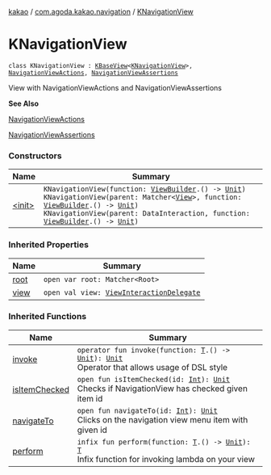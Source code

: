 [kakao](../../index.md) / [com.agoda.kakao.navigation](../index.md) / [KNavigationView](./index.md)

# KNavigationView

`class KNavigationView : `[`KBaseView`](../../com.agoda.kakao.common.views/-k-base-view/index.md)`<`[`KNavigationView`](./index.md)`>, `[`NavigationViewActions`](../-navigation-view-actions/index.md)`, `[`NavigationViewAssertions`](../-navigation-view-assertions/index.md)

View with NavigationViewActions and NavigationViewAssertions

**See Also**

[NavigationViewActions](../-navigation-view-actions/index.md)

[NavigationViewAssertions](../-navigation-view-assertions/index.md)

### Constructors

| Name | Summary |
|---|---|
| [&lt;init&gt;](-init-.md) | `KNavigationView(function: `[`ViewBuilder`](../../com.agoda.kakao.common.builders/-view-builder/index.md)`.() -> `[`Unit`](https://kotlinlang.org/api/latest/jvm/stdlib/kotlin/-unit/index.html)`)`<br>`KNavigationView(parent: Matcher<`[`View`](https://developer.android.com/reference/android/view/View.html)`>, function: `[`ViewBuilder`](../../com.agoda.kakao.common.builders/-view-builder/index.md)`.() -> `[`Unit`](https://kotlinlang.org/api/latest/jvm/stdlib/kotlin/-unit/index.html)`)`<br>`KNavigationView(parent: DataInteraction, function: `[`ViewBuilder`](../../com.agoda.kakao.common.builders/-view-builder/index.md)`.() -> `[`Unit`](https://kotlinlang.org/api/latest/jvm/stdlib/kotlin/-unit/index.html)`)` |

### Inherited Properties

| Name | Summary |
|---|---|
| [root](../../com.agoda.kakao.common.views/-k-base-view/root.md) | `open var root: Matcher<Root>` |
| [view](../../com.agoda.kakao.common.views/-k-base-view/view.md) | `open val view: `[`ViewInteractionDelegate`](../../com.agoda.kakao.delegate/-view-interaction-delegate/index.md) |

### Inherited Functions

| Name | Summary |
|---|---|
| [invoke](../../com.agoda.kakao.common.views/-k-base-view/invoke.md) | `operator fun invoke(function: `[`T`](../../com.agoda.kakao.common.views/-k-base-view/index.md#T)`.() -> `[`Unit`](https://kotlinlang.org/api/latest/jvm/stdlib/kotlin/-unit/index.html)`): `[`Unit`](https://kotlinlang.org/api/latest/jvm/stdlib/kotlin/-unit/index.html)<br>Operator that allows usage of DSL style |
| [isItemChecked](../-navigation-view-assertions/is-item-checked.md) | `open fun isItemChecked(id: `[`Int`](https://kotlinlang.org/api/latest/jvm/stdlib/kotlin/-int/index.html)`): `[`Unit`](https://kotlinlang.org/api/latest/jvm/stdlib/kotlin/-unit/index.html)<br>Checks if NavigationView has checked given item id |
| [navigateTo](../-navigation-view-actions/navigate-to.md) | `open fun navigateTo(id: `[`Int`](https://kotlinlang.org/api/latest/jvm/stdlib/kotlin/-int/index.html)`): `[`Unit`](https://kotlinlang.org/api/latest/jvm/stdlib/kotlin/-unit/index.html)<br>Clicks on the navigation view menu item with given id |
| [perform](../../com.agoda.kakao.common.views/-k-base-view/perform.md) | `infix fun perform(function: `[`T`](../../com.agoda.kakao.common.views/-k-base-view/index.md#T)`.() -> `[`Unit`](https://kotlinlang.org/api/latest/jvm/stdlib/kotlin/-unit/index.html)`): `[`T`](../../com.agoda.kakao.common.views/-k-base-view/index.md#T)<br>Infix function for invoking lambda on your view |
